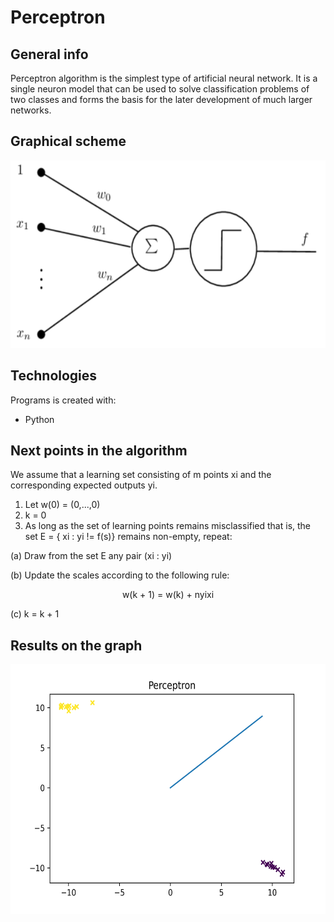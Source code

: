 # Perceptron

## General info
Perceptron algorithm is the simplest type of artificial neural network.
It is a single neuron model that can be used to solve
classification problems of two classes and forms the basis for the later development of much
larger networks.

## Graphical scheme
<p align="center">
<img src ="Scheme.PNG" widith="400" height="300">
</p>

## Technologies
Programs is created with:
* Python

## Next points in the algorithm
We assume that a learning set consisting of m points xi and the corresponding
expected outputs yi.
1. Let w(0) = (0,...,0)
2. k = 0
3. As long as the set of learning points remains misclassified that is, the set E = { xi : yi != f(s)} remains non-empty, repeat:

(a) Draw from the set E any pair (xi : yi)

(b) Update the scales according to the following rule:
<p align="center">
w(k + 1) = w(k) + nyixi
</p>
(c) k = k + 1

## Results on the graph
<p align="center">
<img src ="Perceptron.png" widith="400" height="400">
</p>
